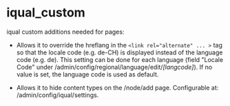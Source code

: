 # iqual_custom

iqual custom additions needed for pages:


- Allows it to override the hreflang in the `<link rel="alternate" ... >` tag
so that the locale code (e.g. de-CH) is displayed instead of the language code
(e.g. de). This setting can be done for each language (field "Locale Code" under
/admin/config/regional/language/edit/*[langcode]*). If no value is set, the
language code is used as default.

- Allows it to hide content types on the /node/add page.
Configurable at: /admin/config/iqual/settings.
